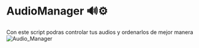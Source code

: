 # AudioManager 🔊⚙

Con este script podras controlar tus audios y ordenarlos de mejor manera 
![Audio_Manager](https://user-images.githubusercontent.com/104598507/175130921-f4f59ed2-e58f-4806-8c29-e0de5a9fbee4.jpg)

